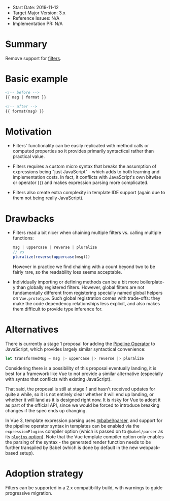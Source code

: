 - Start Date: 2019-11-12
- Target Major Version: 3.x
- Reference Issues: N/A
- Implementation PR: N/A

# Summary

Remove support for [filters](https://vuejs.org/v2/guide/filters.html).

# Basic example

``` html
<!-- before -->
{{ msg | format }}

<!-- after -->
{{ format(msg) }}
```

# Motivation

- Filters' functionality can be easily replicated with method calls or computed properties so it provides primarily syntactical rather than practical value.

- Filters requires a custom micro syntax that breaks the assumption of expressions being "just JavaScript" - which adds to both learning and implementation costs. In fact, it conflicts with JavaScript's own bitwise or operator (`|`) and makes expression parsing more complicated.

- Filters also create extra complexity in template IDE support (again due to them not being really JavaScript).

# Drawbacks

- Filters read a bit nicer when chaining multiple filters vs. calling multiple functions:

  ``` js
  msg | uppercase | reverse | pluralize
  // vs
  pluralize(reverse(uppercase(msg)))
  ```

  However in practice we find chaining with a count beyond two to be fairly rare, so the readability loss seems acceptable.

- Individually importing or defining methods can be a bit more boilerplate-y than globally registered filters. However, global filters are not fundamentally different from registering specially named global helpers on `Vue.prototype`. Such global registration comes with trade-offs: they make the code dependency relationships less explicit, and also makes them difficult to provide type inference for.

# Alternatives

There is currently a stage 1 proposal for adding the [Pipeline Operator](https://github.com/tc39/proposal-pipeline-operator) to JavaScript, which provides largely similar syntactical convenience:

``` js
let transformedMsg = msg |> uppercase |> reverse |> pluralize
```

Considering there is a possibility of this proposal eventually landing, it is best for a framework like Vue to not provide a similar alternative (especially with syntax that conflicts with existing JavaScript).

That said, the proposal is still at stage 1 and hasn't received updates for quite a while, so it is not entirely clear whether it will end up landing, or whether it will land as it is designed right now. It is risky for Vue to adopt it as part of the official API, since we would be forced to introduce breaking changes if the spec ends up changing.

In Vue 3, template expression parsing uses [@babel/parser](https://babeljs.io/docs/en/babel-parser), and support for the pipeline operator syntax in templates can be enabled via the `expressionPlugins` compiler option (which is passed on to `@babel/parser` as its [`plugins` option](https://babeljs.io/docs/en/babel-parser#plugins)). Note that the Vue template compiler option only enables the parsing of the syntax - the generated render function needs to be further transpiled by Babel (which is done by default in the new webpack-based setup).

# Adoption strategy

Filters can be supported in a 2.x compatibility build, with warnings to guide progressive migration.

